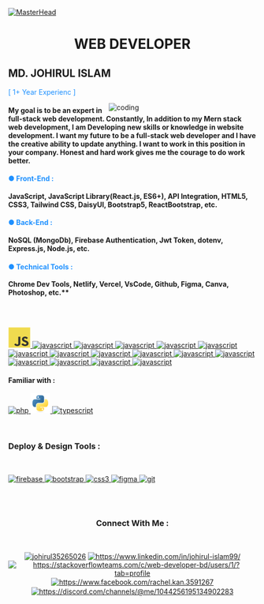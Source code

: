 [![MasterHead](https://www.digitaladlectio.com/wp-content/uploads/2020/04/New-PNC-Animated-Banners.gif)](https://rishavchanda.io)
<br/>
<h1 align="center">WEB DEVELOPER</h1>
<h2 align="bold"><span></span>MD. JOHIRUL ISLAM</h2> <p style="color:DodgerBlue"> [ 1+ Year Experienc ] </p>
 <img align='right'width='300' src="https://res.cloudinary.com/practicaldev/image/fetch/s--sNXjzc6P--/c_limit%2Cf_auto%2Cfl_progressive%2Cq_66%2Cw_880/https://media1.tenor.com/images/0c34272909ee2a4db5606a014082312b/tenor.gif%3Fitemid%3D15828752" alt="coding" />

<h4>
My goal is to be an expert in full-stack web development. Constantly, In addition to my Mern stack web development, I am Developing
new skills or knowledge in website development. I want my future to be a full-stack web developer and I have the creative ability to
update anything. I want to work in this position in your company. Honest and hard work gives me the courage to do work better.
</h4>


<b><b><h4 style="color:DodgerBlue;">● Front-End  :</h4></b> </b> <b> JavaScript, JavaScript Library(React.js, ES6+), API Integration, HTML5, CSS3, Tailwind CSS, DaisyUI, Bootstrap5, ReactBootstrap, etc. </b> 
<h4 style="color:DodgerBlue;"><b><b> ● Back-End  : </b></b> </h4>
 <b>NoSQL (MongoDb), Firebase Authentication, Jwt Token, dotenv, Express.js, Node.js, etc.</b> 
<h4 style="color:DodgerBlue;"><b><b>● Technical Tools : </b> </b></h4> 
<b>Chrome Dev Tools, Netlify, Vercel, VsCode, Github, Figma, Canva, Photoshop, etc.**</b> 
 
<br/><br/>
<!-- ------------language Icon---------- -->
<p>
<a width="100" href="https://developer.mozilla.org" target="_blank" rel="noreferrer"> <img src="https://raw.githubusercontent.com/devicons/devicon/master/icons/javascript/javascript-original.svg" alt="javascript" width="45" height="42"/> </a> 
<a width="100" href="https://developer.mozilla.org" target="_blank" rel="noreferrer"> <img src="https://cdn.iconscout.com/icon/free/png-256/react-1-282599.png?f=webp&w=256" alt="javascript" width="45" height="42"/> </a> 
<a width="100" href="https://developer.mozilla.org" target="_blank" rel="noreferrer"> <img src="https://www.rlogical.com/wp-content/uploads/2021/08/Rlogical-Blog-Images-thumbnail.png" alt="javascript" width="45" height="42"/> </a> <a width="100" href="https://developer.mozilla.org" target="_blank" rel="noreferrer"> <img src="https://repository-images.githubusercontent.com/347723622/92065800-865a-11eb-9626-dff3cb7fef55" alt="javascript" width="45" height="42"/> </a>
<a width="100" href="https://developer.mozilla.org" target="_blank" rel="noreferrer"> <img src="https://encrypted-tbn0.gstatic.com/images?q=tbn:ANd9GcTPWXoi7cy3HEsFJ8kqj7FQisLz0IBP9r7hW-4RysSgRZKI0BLQm46I0nn-PwKi2112FaU&usqp=CAU" alt="javascript" width="45" height="42"/> </a> 
<a width="100" href="https://developer.mozilla.org" target="_blank" rel="noreferrer"> <img src="https://wearenodev.github.io/img/icon/nodejs.png" alt="javascript" width="45" height="42"/> </a> 
<a width="100" href="https://developer.mozilla.org" target="_blank" rel="noreferrer"> <img src="https://static.javatpoint.com/mongodb/images/mongodb-tutorial.jpg" alt="javascript" width="45" height="42"/> </a><a width="100" href="https://developer.mozilla.org" target="_blank" rel="noreferrer"> <img src="https://upload.wikimedia.org/wikipedia/commons/4/4c/Typescript_logo_2020.svg" alt="javascript" width="45" height="42"/> </a>
<a width="100" href="https://developer.mozilla.org" target="_blank" rel="noreferrer"> <img src="https://miro.medium.com/max/480/1*Cnv3NyPBLkabjYUBJuZnBw.png" alt="javascript" width="45" height="42"/> </a><a width="100" href="https://developer.mozilla.org" target="_blank" rel="noreferrer"> <img src="https://yt3.googleusercontent.com/ikv41jMTr1uHGdILrJhvbfVJcDt4oqhwApKX37TjAleF_cRPbF2W-waj7uMnS5JySvnlvAlTCg=s900-c-k-c0x00ffffff-no-rj" alt="javascript" width="45" height="42"/> </a>
<a width="100" href="https://developer.mozilla.org" target="_blank" rel="noreferrer"> <img src="https://avatars.githubusercontent.com/u/2918581?s=280&v=4" alt="javascript" width="45" height="42"/> </a><a width="100" href="https://developer.mozilla.org" target="_blank" rel="noreferrer"> <img src="https://avatars.githubusercontent.com/u/6853419?s=200&v=4" alt="javascript" width="45" height="42"/> </a>
<a width="100" href="https://developer.mozilla.org" target="_blank" rel="noreferrer"> <img src="https://cdn.pixabay.com/photo/2017/08/05/11/16/logo-2582748_1280.png" alt="javascript" width="45" height="42"/> </a><a width="100" href="https://developer.mozilla.org" target="_blank" rel="noreferrer"> <img src="https://cdn.pixabay.com/photo/2017/08/05/11/16/logo-2582747_1280.png" alt="javascript" width="45" height="42"/> </a>
<a width="100" href="https://developer.mozilla.org" target="_blank" rel="noreferrer"> <img src="https://uploads-ssl.webflow.com/60dc218e7ea307ce2fff2db5/6173dd2687da6415b89e4642_256circle.png" alt="javascript" width="45" height="42"/> </a><a width="100" href="https://developer.mozilla.org" target="_blank" rel="noreferrer"> <img src="https://cms-assets.tutsplus.com/uploads/users/780/posts/39427/image-upload/68747470733a2f2f6769746875622e7375726d6f6e2e6d652f696d616765732f636f6d6d6f6e2f7377697065722d6c6f676f2e737667.svg" alt="javascript" width="45" height="42"/> </a>
</p>
<!-- ------------------------Familiar with -------------------------- -->
<h4 align="left"> <b>Familiar with :</b></h4>
<p align="left"><a href="" target="_blank" rel="noreferrer"> <img src="https://res.cloudinary.com/crunchbase-production/image/upload/c_lpad,h_256,w_256,f_auto,q_auto:eco,dpr_1/zfux3duacbq6swftbiuu" alt="php" width="40" height="40"/> </a> <a href="https://www.python.org" target="_blank" rel="noreferrer"> <img src="https://raw.githubusercontent.com/devicons/devicon/master/icons/python/python-original.svg" alt="python" width="40" height="40"/> </a> <a href="https://www.typescriptlang.org/" target="_blank" rel="noreferrer"> <img src="https://upload.wikimedia.org/wikipedia/commons/thumb/2/27/PHP-logo.svg/2560px-PHP-logo.svg.png" alt="typescript" width="40" height="40"/> </a> </p>
</br>
<!-- -----------------------Design Tools----------------- -->
<h3 align="left"><b>Deploy & Design Tools :</b></h3>
<br/>
<p align="left"> <a href="" target="_blank" rel="noreferrer"> <img src="https://enedino.com.br/media/portapp/img/Vercel_logo.png" alt="firebase" width="40" height="40"/> </a> <a href="" target="_blank" rel="noreferrer"> <img src="https://supertokens.com/img/logos/netlify.svg" alt="bootstrap" width="40" height="40"/> </a> <a href="https://www.w3schools" target="_blank" rel="noreferrer"> <img src="https://cdn.iconscout.com/icon/free/png-256/github-169-1174970.png" alt="css3" width="40" height="40"/> </a> <a href="https://www.figma.com/" target="_blank" rel="noreferrer"> <img src="https://cdn.iconscout.com/icon/free/png-256/figma-3521426-2944870.png " alt="figma" width="40" height="40"/> </a> <a href="https://git-scm.com/" target="_blank" rel="noreferrer"> <img src="https://www.freepnglogos.com/uploads/photoshop-png-logo/photoshop-cc-icon-png-logo-2.png" alt="git" width="40" height="40"/> </a>   </p>
</p>
<br/>
<br/>
<h3 align="center"> <b>Connect With Me :</b></h3>
<br/>

<p align="center">
<a href="https://twitter.com/johirul35265026" target="blank"><img align="center" src="https://www.edigitalagency.com.au/wp-content/uploads/Twitter-logo-png.png" alt="johirul35265026" height="35" width="35" /></a>
<a href="https://linkedin.com/in/https://www.linkedin.com/in/johirul-islam99/" target="blank"><img align="center" src="https://cdn-icons-png.flaticon.com/512/355/355994.png" alt="https://www.linkedin.com/in/johirul-islam99/" height="35" width="35" /></a>
<a href="https://www.instagram.com/rasel.khan.574206/" target="blank"><img align="center" src="https://cdn.iconscout.com/icon/free/png-256/instagram-1868978-1583142.png?f=webp&w=256" alt="https://stackoverflowteams.com/c/web-developer-bd/users/1/?tab=profile" height="35" width="35" /></a>
<a href="https://fb.com/https://www.facebook.com/rachel.kan.3591267" target="blank"><img align="center" src="https://raw.githubusercontent.com/rahuldkjain/github-profile-readme-generator/master/src/images/icons/Social/facebook.svg" alt="https://www.facebook.com/rachel.kan.3591267" height="35" width="35" /></a>
<a href="https://discord.gg/Md.Johirul Islam (rasel)#9775" target="blank"><img align="center" src="https://assets-global.website-files.com/6257adef93867e50d84d30e2/636e0a6a49cf127bf92de1e2_icon_clyde_blurple_RGB.png" alt="https://discord.com/channels/@me/1044256195134902283" height="35" width="35" /></a>
</p>

